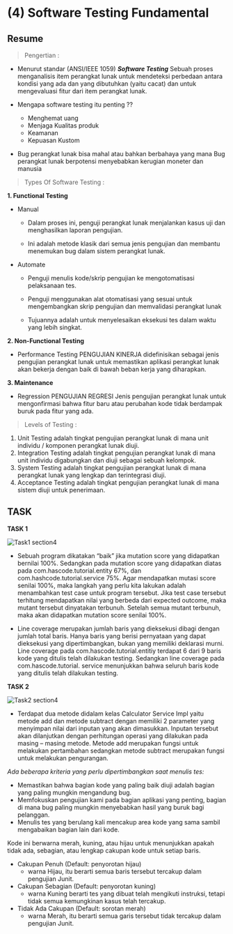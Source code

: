# (4) Software Testing Fundamental

##  Resume 

> Pengertian :

- Menurut standar (ANSI/IEEE 1059) ***Software Testing*** Sebuah proses menganalisis item perangkat lunak untuk mendeteksi perbedaan antara kondisi yang ada dan yang dibutuhkan (yaitu cacat) dan untuk mengevaluasi fitur dari item perangkat lunak.

- Mengapa software testing itu penting ??
  - Menghemat uang
  - Menjaga Kualitas produk
  - Keamanan
  - Kepuasan Kustom

- Bug perangkat lunak bisa mahal atau bahkan berbahaya yang mana Bug perangkat lunak berpotensi menyebabkan kerugian moneter dan manusia


> Types Of Software Testing :

**1. Functional Testing**

- Manual 

    - Dalam proses ini, penguji perangkat lunak menjalankan kasus uji dan menghasilkan laporan pengujian.

    - Ini adalah metode klasik dari semua jenis pengujian dan membantu menemukan bug dalam sistem perangkat lunak.

- Automate

    - Penguji menulis kode/skrip pengujian ke mengotomatisasi pelaksanaan tes.

    - Penguji menggunakan alat otomatisasi yang sesuai untuk mengembangkan skrip pengujian dan memvalidasi perangkat lunak

    - Tujuannya adalah untuk menyelesaikan eksekusi tes dalam waktu yang lebih singkat.

**2. Non-Functional Testing**

  - Performance Testing
PENGUJIAN KINERJA didefinisikan sebagai jenis pengujian perangkat lunak untuk memastikan aplikasi perangkat lunak akan bekerja dengan baik di bawah beban kerja yang diharapkan.

**3. Maintenance**

  - Regression 
PENGUJIAN REGRESI Jenis pengujian perangkat lunak untuk mengonfirmasi bahwa fitur baru atau perubahan kode tidak berdampak buruk pada fitur yang ada.


> Levels of Testing : 

1. Unit Testing adalah tingkat pengujian perangkat lunak di mana unit individu / komponen perangkat lunak diuji.
2. Integration Testing adalah tingkat pengujian perangkat lunak di mana unit individu digabungkan dan diuji sebagai sebuah kelompok.
3. System Testing adalah tingkat pengujian perangkat lunak di mana perangkat lunak yang lengkap dan terintegrasi diuji.
4. Acceptance Testing adalah tingkat pengujian perangkat lunak di mana sistem diuji untuk penerimaan.


## TASK 

**TASK 1**

![Task1 section4](https://user-images.githubusercontent.com/94749506/155451615-5bfbd2e1-b0eb-45ac-afb0-917697b9fcf5.PNG)

- Sebuah program dikatakan “baik” jika mutation score yang didapatkan bernilai 100%. Sedangkan pada mutation score yang didapatkan diatas pada com.hascode.tutorial.entity 67%, dan com.hashcode.tutorial.service 75%. Agar mendapatkan mutasi score senilai 100%, maka langkah yang perlu kita lakukan adalah menambahkan test case untuk program tersebut. Jika test case tersebut terhitung mendapatkan nilai yang berbeda dari expected outcome, maka mutant tersebut dinyatakan terbunuh. Setelah semua mutant terbunuh, maka akan didapatkan mutation score senilai 100%.

- Line coverage merupakan jumlah baris yang dieksekusi dibagi dengan jumlah total baris. 
Hanya baris yang berisi pernyataan yang dapat dieksekusi yang dipertimbangkan, bukan yang memiliki deklarasi murni. Line coverage pada com.hascode.tutorial.entitiy terdapat  6 dari 9 baris kode yang ditulis telah dilakukan testing. Sedangkan line coverage pada com.hascode.tutorial. service menunjukkan bahwa seluruh  baris kode yang ditulis telah dilakukan testing. 


**TASK 2**

![Task2 section4](https://user-images.githubusercontent.com/94749506/155451663-cc830f65-3850-4266-915d-e1ca640c14a7.PNG)

- Terdapat dua metode didalam kelas Calculator Service Impl yaitu metode add dan metode subtract dengan memiliki 2 parameter yang menyimpan nilai dari inputan yang akan dimasukkan. Inputan tersebut akan dilanjutkan dengan perhitungan operasi yang dilakukan pada masing – masing metode. Metode add merupakan fungsi untuk melakukan pertambahan sedangkan metode subtract merupakan fungsi untuk melakukan pengurangan. 


*Ada beberapa kriteria yang perlu dipertimbangkan saat menulis tes:*

- Memastikan bahwa bagian kode yang paling baik diuji adalah bagian yang paling mungkin mengandung bug.
- Memfokuskan pengujian kami pada bagian aplikasi yang penting, bagian di mana bug paling mungkin menyebabkan hasil yang buruk bagi pelanggan.
- Menulis tes yang berulang kali mencakup area kode yang sama sambil mengabaikan bagian lain dari kode.

Kode ini berwarna merah, kuning, atau hijau untuk menunjukkan apakah tidak ada, sebagian, atau lengkap cakupan kode untuk setiap baris.
- Cakupan Penuh (Default: penyorotan hijau)
  - warna Hijau, itu berarti semua baris tersebut tercakup dalam pengujian Junit.
- Cakupan Sebagian (Default: penyorotan kuning)
  - warna Kuning berarti tes yang dibuat telah mengikuti instruksi, tetapi tidak semua kemungkinan kasus telah tercakup.
- Tidak Ada Cakupan (Default: sorotan merah)
  - warna Merah, itu berarti semua garis tersebut tidak tercakup dalam pengujian Junit.
